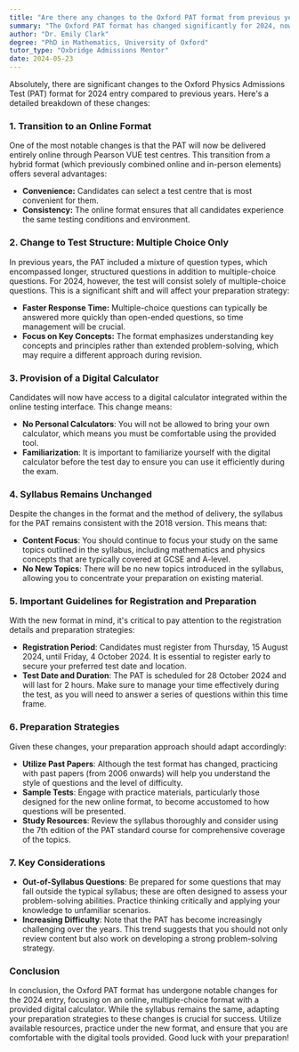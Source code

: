 ```yaml
---
title: "Are there any changes to the Oxford PAT format from previous years?"
summary: "The Oxford PAT format has changed significantly for 2024, now fully online at Pearson VUE centres for convenience and consistent testing conditions."
author: "Dr. Emily Clark"
degree: "PhD in Mathematics, University of Oxford"
tutor_type: "Oxbridge Admissions Mentor"
date: 2024-05-23
---
```


Absolutely, there are significant changes to the Oxford Physics Admissions Test (PAT) format for 2024 entry compared to previous years. Here's a detailed breakdown of these changes:

### 1. Transition to an Online Format

One of the most notable changes is that the PAT will now be delivered entirely online through Pearson VUE test centres. This transition from a hybrid format (which previously combined online and in-person elements) offers several advantages:

- **Convenience:** Candidates can select a test centre that is most convenient for them.
- **Consistency:** The online format ensures that all candidates experience the same testing conditions and environment.

### 2. Change to Test Structure: Multiple Choice Only

In previous years, the PAT included a mixture of question types, which encompassed longer, structured questions in addition to multiple-choice questions. For 2024, however, the test will consist solely of multiple-choice questions. This is a significant shift and will affect your preparation strategy:

- **Faster Response Time:** Multiple-choice questions can typically be answered more quickly than open-ended questions, so time management will be crucial.
- **Focus on Key Concepts:** The format emphasizes understanding key concepts and principles rather than extended problem-solving, which may require a different approach during revision.

### 3. Provision of a Digital Calculator

Candidates will now have access to a digital calculator integrated within the online testing interface. This change means:

- **No Personal Calculators**: You will not be allowed to bring your own calculator, which means you must be comfortable using the provided tool.
- **Familiarization**: It is important to familiarize yourself with the digital calculator before the test day to ensure you can use it efficiently during the exam.

### 4. Syllabus Remains Unchanged

Despite the changes in the format and the method of delivery, the syllabus for the PAT remains consistent with the 2018 version. This means that:

- **Content Focus**: You should continue to focus your study on the same topics outlined in the syllabus, including mathematics and physics concepts that are typically covered at GCSE and A-level.
- **No New Topics**: There will be no new topics introduced in the syllabus, allowing you to concentrate your preparation on existing material.

### 5. Important Guidelines for Registration and Preparation

With the new format in mind, it's critical to pay attention to the registration details and preparation strategies:

- **Registration Period**: Candidates must register from Thursday, 15 August 2024, until Friday, 4 October 2024. It is essential to register early to secure your preferred test date and location.
- **Test Date and Duration**: The PAT is scheduled for 28 October 2024 and will last for 2 hours. Make sure to manage your time effectively during the test, as you will need to answer a series of questions within this time frame.

### 6. Preparation Strategies

Given these changes, your preparation approach should adapt accordingly:

- **Utilize Past Papers**: Although the test format has changed, practicing with past papers (from 2006 onwards) will help you understand the style of questions and the level of difficulty.
- **Sample Tests**: Engage with practice materials, particularly those designed for the new online format, to become accustomed to how questions will be presented.
- **Study Resources**: Review the syllabus thoroughly and consider using the 7th edition of the PAT standard course for comprehensive coverage of the topics.

### 7. Key Considerations

- **Out-of-Syllabus Questions**: Be prepared for some questions that may fall outside the typical syllabus; these are often designed to assess your problem-solving abilities. Practice thinking critically and applying your knowledge to unfamiliar scenarios.
- **Increasing Difficulty**: Note that the PAT has become increasingly challenging over the years. This trend suggests that you should not only review content but also work on developing a strong problem-solving strategy.

### Conclusion

In conclusion, the Oxford PAT format has undergone notable changes for the 2024 entry, focusing on an online, multiple-choice format with a provided digital calculator. While the syllabus remains the same, adapting your preparation strategies to these changes is crucial for success. Utilize available resources, practice under the new format, and ensure that you are comfortable with the digital tools provided. Good luck with your preparation!
    